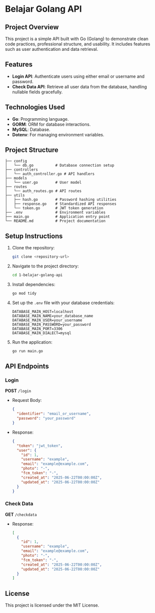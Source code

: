 # Belajar Golang API

## Project Overview
This project is a simple API built with Go (Golang) to demonstrate clean code practices, professional structure, and usability. It includes features such as user authentication and data retrieval.

## Features
- **Login API**: Authenticate users using either email or username and password.
- **Check Data API**: Retrieve all user data from the database, handling nullable fields gracefully.

## Technologies Used
- **Go**: Programming language.
- **GORM**: ORM for database interactions.
- **MySQL**: Database.
- **Dotenv**: For managing environment variables.

## Project Structure
```
├── config
│   └── db.go          # Database connection setup
├── controllers
│   └── auth_controller.go # API handlers
├── models
│   └── user.go        # User model
├── routes
│   └── auth_routes.go # API routes
├── utils
│   ├── hash.go        # Password hashing utilities
│   ├── response.go    # Standardized API responses
│   └── token.go       # JWT token generation
├── .env               # Environment variables
├── main.go            # Application entry point
└── README.md          # Project documentation
```

## Setup Instructions
1. Clone the repository:
   ```bash
   git clone <repository-url>
   ```
2. Navigate to the project directory:
   ```bash
   cd 1-belajar-golang-api
   ```
3. Install dependencies:
   ```bash
   go mod tidy
   ```
4. Set up the `.env` file with your database credentials:
   ```env
   DATABASE_MAIN_HOST=localhost
   DATABASE_MAIN_NAME=your_database_name
   DATABASE_MAIN_USER=your_username
   DATABASE_MAIN_PASSWORD=your_password
   DATABASE_MAIN_PORT=3306
   DATABASE_MAIN_DIALECT=mysql
   ```
5. Run the application:
   ```bash
   go run main.go
   ```

## API Endpoints
### Login
**POST** `/login`
- Request Body:
  ```json
  {
    "identifier": "email_or_username",
    "password": "your_password"
  }
  ```
- Response:
  ```json
  {
    "token": "jwt_token",
    "user": {
      "id": 1,
      "username": "example",
      "email": "example@example.com",
      "photo": "-",
      "fcm_token": "-",
      "created_at": "2025-06-22T00:00:00Z",
      "updated_at": "2025-06-22T00:00:00Z"
    }
  }
  ```

### Check Data
**GET** `/checkdata`
- Response:
  ```json
  [
    {
      "id": 1,
      "username": "example",
      "email": "example@example.com",
      "photo": "-",
      "fcm_token": "-",
      "created_at": "2025-06-22T00:00:00Z",
      "updated_at": "2025-06-22T00:00:00Z"
    }
  ]
  ```

## License
This project is licensed under the MIT License.
